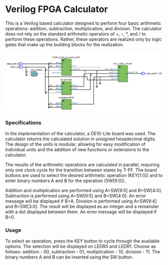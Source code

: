 # Verilog FPGA Calculator

This is a Verilog based calculator designed to perform four basic arithmetic operations: addition, subtraction, multiplication, and division. The calculator does not rely on the standard arithmetic operators of +, -, *, and / to perform these operations. Rather, these operators are realized only by logic gates that make up the building blocks for the realization.

![title](images/Picture1.png)


### Specifications
In the implementation of the calculator, a DE10-Lite board was used. The calculator returns the calculated solution in unsigned hexadecimal digits. The design of the units is modular, allowing for easy modification of individual units and the addition of new functions or extensions to the calculator.

The results of the arithmetic operations are calculated in parallel, requiring only one clock cycle for the transition between states by T-FF. The board buttons are used to select the desired arithmetic operation (KEY[1:0]) and to enter binary numbers A and B for the operation (SW[9:0]).

Addition and multiplication are performed using A=SW[9:5] and B=SW[4:0].
Subtraction is performed using A=SW[9:5] and B=SW[4:0]. An error message will be displayed if B>A.
Division is performed using A=SW[9:4] and B=SW[3:0]. The result will be displayed as an integer and a remainder with a dot displayed between them. An error message will be displayed if B=0.

### Usage
To select an operation, press the KEY button to cycle through the available options. The selection will be displayed on LEDR0 and LEDR1. Choose as follows: addition - 00, subtraction - 01, multiplication - 10, division - 11. The binary numbers A and B can be inserted using the SW button.
